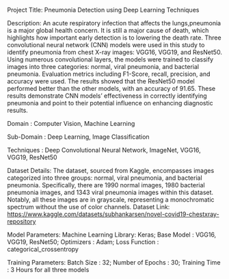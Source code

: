 Project Title: Pneumonia Detection using Deep Learning Techniques

Description: 
An acute respiratory infection that affects the lungs,pneumonia is a major global health concern. It is still a major cause of death, which highlights how important early detection is to lowering the death rate. Three convolutional neural network (CNN) models were used in this study to identify pneumonia from chest X-ray images: VGG16, VGG19, and ResNet50. Using numerous convolutional layers, the models were trained to classify images into three categories: normal, viral pneumonia, and bacterial pneumonia. Evaluation metrics including F1-Score, recall, precision, and accuracy were used. The results showed that the ResNet50 model performed better than the other models, with an accuracy of 91.65. These results demonstrate CNN models’ effectiveness in correctly identifying pneumonia and point to their potential influence on enhancing diagnostic results.

Domain             : Computer Vision, Machine Learning

Sub-Domain         : Deep Learning, Image Classification

Techniques         : Deep Convolutional Neural Network, ImageNet, VGG16, VGG19, ResNet50

Dataset Details:
The dataset, sourced from Kaggle, encompasses images categorized into three groups: normal, viral pneumonia, and bacterial pneumonia. Specifically, there are 1990 normal images, 1980 bacterial pneumonia images, and 1343 viral pneumonia images within this dataset. Notably, all these images are in grayscale, representing a monochromatic spectrum without the use of color channels.
Dataset Link: https://www.kaggle.com/datasets/subhankarsen/novel-covid19-chestxray-repository

Model Parameters:
Machine Learning Library: Keras;
Base Model              : VGG16, VGG19, ResNet50;
Optimizers              : Adam;
Loss Function           : categorical_crossentropy

Training Parameters:
Batch Size              : 32;
Number of Epochs        : 30;
Training Time           : 3 Hours for all three models

